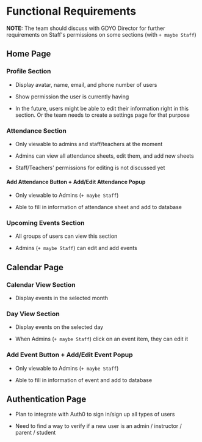 # Functional Requirements

**NOTE:** The team should discuss with GDYO Director for further requirements on Staff's permissions on some sections (with `+ maybe Staff`)

## Home Page

### Profile Section

- Display avatar, name, email, and phone number of users

- Show permission the user is currently having

- In the future, users might be able to edit their information right in this section. Or the team needs to create a settings page for that purpose

### Attendance Section

- Only viewable to admins and staff/teachers at the moment

- Admins can view all attendance sheets, edit them, and add new sheets

- Staff/Teachers' permissions for editing is not discussed yet

#### Add Attendance Button + Add/Edit Attendance Popup

- Only viewable to Admins (`+ maybe Staff`)

- Able to fill in information of attendance sheet and add to database

### Upcoming Events Section

- All groups of users can view this section

- Admins (`+ maybe Staff`) can edit and add events

## Calendar Page

### Calendar View Section

- Display events in the selected month

### Day View Section

- Display events on the selected day

- When Admins (`+ maybe Staff`) click on an event item, they can edit it

### Add Event Button + Add/Edit Event Popup

- Only viewable to Admins (`+ maybe Staff`)

- Able to fill in information of event and add to database

## Authentication Page

- Plan to integrate with Auth0 to sign in/sign up all types of users

- Need to find a way to verify if a new user is an admin / instructor / parent / student

